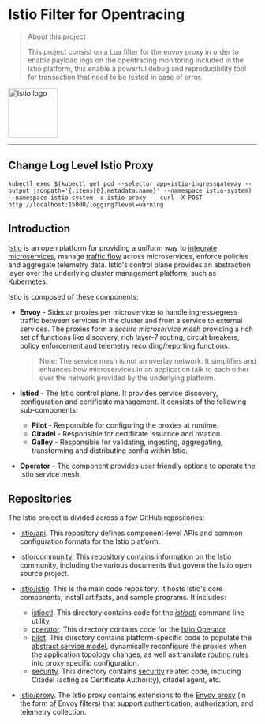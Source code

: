 # Istio Filter for Opentracing

> About this project
>
> This project consist on a Lua filter for the envoy proxy in order to enable payload logs on the opentracing monitoring included in the Istio platform, this enable a powerful debug and reproducibility tool for transaction that need to be tested in case of error.
>

<a href="https://istio.io/">
    <img src="https://github.com/istio/istio/raw/master/logo/istio-bluelogo-whitebackground-unframed.svg"
         alt="Istio logo" title="Istio" height="100" width="100" />
</a>

---

## Change Log Level Istio Proxy

```
kubectl exec $(kubectl get pod --selector app=istio-ingressgateway --output jsonpath='{.items[0].metadata.name}' --namespace istio-system) --namespace istio-system -c istio-proxy -- curl -X POST http://localhost:15000/logging?level=warning
```

## Introduction

[Istio](https://istio.io/latest/docs/concepts/what-is-istio/) is an open platform for providing a uniform way to [integrate
microservices](https://istio.io/latest/docs/examples/microservices-istio/), manage [traffic flow](https://istio.io/latest/docs/concepts/traffic-management/) across microservices, enforce policies
and aggregate telemetry data. Istio's control plane provides an abstraction
layer over the underlying cluster management platform, such as Kubernetes.

Istio is composed of these components:

- **Envoy** - Sidecar proxies per microservice to handle ingress/egress traffic
  between services in the cluster and from a service to external
  services. The proxies form a _secure microservice mesh_ providing a rich
  set of functions like discovery, rich layer-7 routing, circuit breakers,
  policy enforcement and telemetry recording/reporting
  functions.

  > Note: The service mesh is not an overlay network. It
  > simplifies and enhances how microservices in an application talk to each
  > other over the network provided by the underlying platform.
  >
- **Istiod** - The Istio control plane. It provides service discovery, configuration and certificate management. It consists of the following sub-components:

  - **Pilot** - Responsible for configuring the proxies at runtime.
  - **Citadel** - Responsible for certificate issuance and rotation.
  - **Galley** - Responsible for validating, ingesting, aggregating, transforming and distributing config within Istio.
- **Operator** - The component provides user friendly options to operate the Istio service mesh.

## Repositories

The Istio project is divided across a few GitHub repositories:

- [istio/api](https://github.com/istio/api). This repository defines
  component-level APIs and common configuration formats for the Istio platform.
- [istio/community](https://github.com/istio/community). This repository contains
  information on the Istio community, including the various documents that govern
  the Istio open source project.
- [istio/istio](README.md). This is the main code repository. It hosts Istio's
  core components, install artifacts, and sample programs. It includes:

  - [istioctl](istioctl/). This directory contains code for the
    [_istioctl_](https://istio.io/latest/docs/reference/commands/istioctl/) command line utility.
  - [operator](operator/). This directory contains code for the
    [Istio Operator](https://istio.io/latest/docs/setup/install/operator/).
  - [pilot](pilot/). This directory
    contains platform-specific code to populate the
    [abstract service model](https://istio.io/docs/concepts/traffic-management/#pilot), dynamically reconfigure the proxies
    when the application topology changes, as well as translate
    [routing rules](https://istio.io/latest/docs/reference/config/networking/) into proxy specific configuration.
  - [security](security/). This directory contains [security](https://istio.io/latest/docs/concepts/security/) related code,
    including Citadel (acting as Certificate Authority), citadel agent, etc.
- [istio/proxy](https://github.com/istio/proxy). The Istio proxy contains
  extensions to the [Envoy proxy](https://github.com/envoyproxy/envoy) (in the form of
  Envoy filters) that support authentication, authorization, and telemetry collection.
